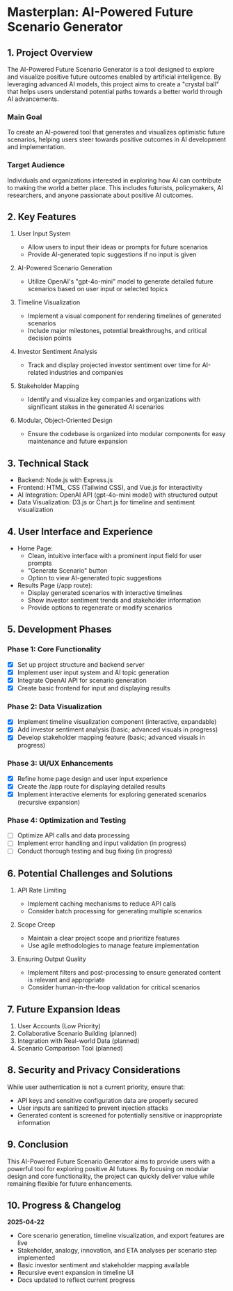 # Masterplan: AI-Powered Future Scenario Generator

## 1. Project Overview

The AI-Powered Future Scenario Generator is a tool designed to explore and visualize positive future outcomes enabled by artificial intelligence. By leveraging advanced AI models, this project aims to create a "crystal ball" that helps users understand potential paths towards a better world through AI advancements.

### Main Goal
To create an AI-powered tool that generates and visualizes optimistic future scenarios, helping users steer towards positive outcomes in AI development and implementation.

### Target Audience
Individuals and organizations interested in exploring how AI can contribute to making the world a better place. This includes futurists, policymakers, AI researchers, and anyone passionate about positive AI outcomes.

## 2. Key Features

1. User Input System
   - Allow users to input their ideas or prompts for future scenarios
   - Provide AI-generated topic suggestions if no input is given

2. AI-Powered Scenario Generation
   - Utilize OpenAI's "gpt-4o-mini" model to generate detailed future scenarios based on user input or selected topics

3. Timeline Visualization
   - Implement a visual component for rendering timelines of generated scenarios
   - Include major milestones, potential breakthroughs, and critical decision points

4. Investor Sentiment Analysis
   - Track and display projected investor sentiment over time for AI-related industries and companies

5. Stakeholder Mapping
   - Identify and visualize key companies and organizations with significant stakes in the generated AI scenarios

6. Modular, Object-Oriented Design
   - Ensure the codebase is organized into modular components for easy maintenance and future expansion

## 3. Technical Stack

- Backend: Node.js with Express.js
- Frontend: HTML, CSS (Tailwind CSS), and Vue.js for interactivity
- AI Integration: OpenAI API (gpt-4o-mini model) with structured output
- Data Visualization: D3.js or Chart.js for timeline and sentiment visualization

## 4. User Interface and Experience

- Home Page:
  - Clean, intuitive interface with a prominent input field for user prompts
  - "Generate Scenario" button
  - Option to view AI-generated topic suggestions
- Results Page (/app route):
  - Display generated scenarios with interactive timelines
  - Show investor sentiment trends and stakeholder information
  - Provide options to regenerate or modify scenarios

## 5. Development Phases

### Phase 1: Core Functionality
- [x] Set up project structure and backend server
- [x] Implement user input system and AI topic generation
- [x] Integrate OpenAI API for scenario generation
- [x] Create basic frontend for input and displaying results

### Phase 2: Data Visualization
- [x] Implement timeline visualization component (interactive, expandable)
- [x] Add investor sentiment analysis (basic; advanced visuals in progress)
- [x] Develop stakeholder mapping feature (basic; advanced visuals in progress)

### Phase 3: UI/UX Enhancements
- [x] Refine home page design and user input experience
- [x] Create the /app route for displaying detailed results
- [x] Implement interactive elements for exploring generated scenarios (recursive expansion)

### Phase 4: Optimization and Testing
- [ ] Optimize API calls and data processing
- [ ] Implement error handling and input validation (in progress)
- [ ] Conduct thorough testing and bug fixing (in progress)

## 6. Potential Challenges and Solutions

1. API Rate Limiting
   - Implement caching mechanisms to reduce API calls
   - Consider batch processing for generating multiple scenarios

2. Scope Creep
   - Maintain a clear project scope and prioritize features
   - Use agile methodologies to manage feature implementation

3. Ensuring Output Quality
   - Implement filters and post-processing to ensure generated content is relevant and appropriate
   - Consider human-in-the-loop validation for critical scenarios

## 7. Future Expansion Ideas

1. User Accounts (Low Priority)
2. Collaborative Scenario Building (planned)
3. Integration with Real-world Data (planned)
4. Scenario Comparison Tool (planned)

## 8. Security and Privacy Considerations

While user authentication is not a current priority, ensure that:
- API keys and sensitive configuration data are properly secured
- User inputs are sanitized to prevent injection attacks
- Generated content is screened for potentially sensitive or inappropriate information

## 9. Conclusion

This AI-Powered Future Scenario Generator aims to provide users with a powerful tool for exploring positive AI futures. By focusing on modular design and core functionality, the project can quickly deliver value while remaining flexible for future enhancements.

## 10. Progress & Changelog

**2025-04-22**
- Core scenario generation, timeline visualization, and export features are live
- Stakeholder, analogy, innovation, and ETA analyses per scenario step implemented
- Basic investor sentiment and stakeholder mapping available
- Recursive event expansion in timeline UI
- Docs updated to reflect current progress